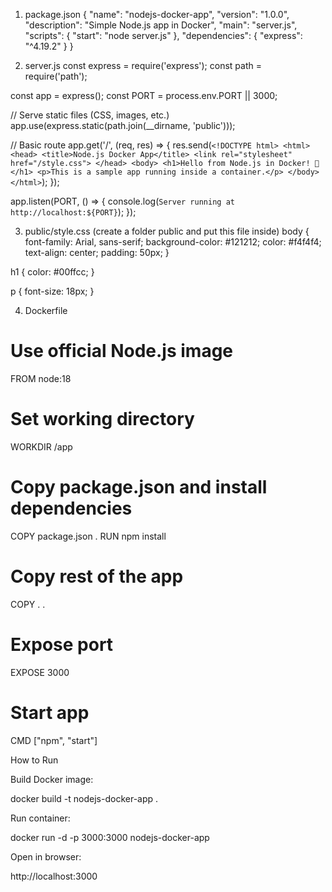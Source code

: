 1. package.json
{
  "name": "nodejs-docker-app",
  "version": "1.0.0",
  "description": "Simple Node.js app in Docker",
  "main": "server.js",
  "scripts": {
    "start": "node server.js"
  },
  "dependencies": {
    "express": "^4.19.2"
  }
}

2. server.js
const express = require('express');
const path = require('path');

const app = express();
const PORT = process.env.PORT || 3000;

// Serve static files (CSS, images, etc.)
app.use(express.static(path.join(__dirname, 'public')));

// Basic route
app.get('/', (req, res) => {
  res.send(`
    <!DOCTYPE html>
    <html>
      <head>
        <title>Node.js Docker App</title>
        <link rel="stylesheet" href="/style.css">
      </head>
      <body>
        <h1>Hello from Node.js in Docker! 🚀</h1>
        <p>This is a sample app running inside a container.</p>
      </body>
    </html>
  `);
});

app.listen(PORT, () => {
  console.log(`Server running at http://localhost:${PORT}`);
});

3. public/style.css (create a folder public and put this file inside)
body {
  font-family: Arial, sans-serif;
  background-color: #121212;
  color: #f4f4f4;
  text-align: center;
  padding: 50px;
}

h1 {
  color: #00ffcc;
}

p {
  font-size: 18px;
}

4. Dockerfile
# Use official Node.js image
FROM node:18

# Set working directory
WORKDIR /app

# Copy package.json and install dependencies
COPY package.json .
RUN npm install

# Copy rest of the app
COPY . .

# Expose port
EXPOSE 3000

# Start app
CMD ["npm", "start"]

How to Run

Build Docker image:

docker build -t nodejs-docker-app .


Run container:

docker run -d -p 3000:3000 nodejs-docker-app


Open in browser:

http://localhost:3000
